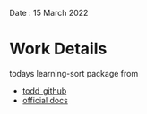 Date : 15 March 2022
# Work Details
todays learning-sort package from
- [todd_github](https://github.com/GoesToEleven/GolangTraining/tree/master/21_interfaces/02_package-sort)
- [official docs](https://pkg.go.dev/sort)
